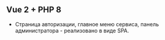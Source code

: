 ## Vue 2 + PHP 8  
- Страница авторизации, главное меню сервиса, панель администратора - реализовано в виде SPA.  
